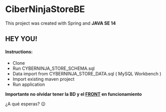 # CiberNinjaStoreBE

This project was created with Spring and **JAVA SE 14**

## HEY YOU!

#### Instructions:

- Clone 
- Run CYBERNINJA_STORE_SCHEMA.sql
- Data import from CYBERNINJA_STORE_DATA.sql ( MySQL Workbench )
- Import existing maven project
- Run application

**Importante no olvidar tener la BD y el [FRONT](https://github.com/WaterLord404/CyberNinjaStore-FE) en funcionamiento**

¿A qué esperas? :wink:

